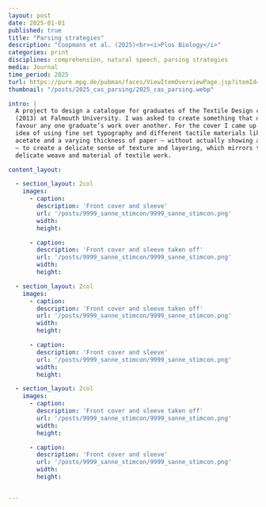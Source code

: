 ```yaml
---
layout: post
date: 2025-01-01
published: true
title: "Parsing strategies"
description: "Coopmans et al. (2025)<br><i>Plos Biology</i>"
categories: print
disciplines: comprehension, natural speech, parsing strategies
media: Journal
time_period: 2025
turl: https://pure.mpg.de/pubman/faces/ViewItemOverviewPage.jsp?itemId=item_3631643_1
thumbnail: "/posts/2025_cas_parsing/2025_cas_parsing.webp"

intro: |
  A project to design a catalogue for graduates of the Textile Design course
  (2013) at Falmouth University. I was asked to create something that did not
  favour any one graduate’s work over another. For the cover I came up with the
  idea of using fine set typography and different tactile materials like clear
  acetate and a varying thickness of paper — without actually showing any work
  — to create a delicate sense of texture and layering, which mirrors the
  delicate weave and material of textile work.

content_layout:

  - section_layout: 2col
    images:
      - caption:
        description: 'Front cover and sleeve'
        url: '/posts/9999_sanne_stimcon/9999_sanne_stimcon.png'
        width:
        height:

      - caption:
        description: 'Front cover and sleeve taken off'
        url: '/posts/9999_sanne_stimcon/9999_sanne_stimcon.png'
        width:
        height:

  - section_layout: 2col
    images:
      - caption:
        description: 'Front cover and sleeve taken off'
        url: '/posts/9999_sanne_stimcon/9999_sanne_stimcon.png'
        width:
        height:

      - caption:
        description: 'Front cover and sleeve'
        url: '/posts/9999_sanne_stimcon/9999_sanne_stimcon.png'
        width:
        height:

  - section_layout: 2col
    images:
      - caption:
        description: 'Front cover and sleeve taken off'
        url: '/posts/9999_sanne_stimcon/9999_sanne_stimcon.png'
        width:
        height:

      - caption:
        description: 'Front cover and sleeve'
        url: '/posts/9999_sanne_stimcon/9999_sanne_stimcon.png'
        width:
        height:


---
```

